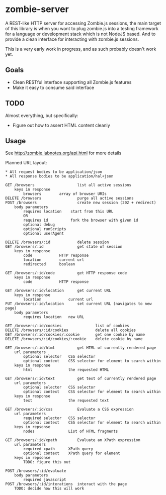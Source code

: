 # zombie-server

A REST-like HTTP server for accessing Zombie.js sessions, the main target of
this library is when you want to plug zombie.js into a testing framework for a
language or development stack which is not NodeJS based. And to provide a clean
interface for interacting with zombie.js sessions.

This is a very early work in progress, and as such probably doesn't work yet.

## Goals

 * Clean RESTful interface supporting all Zombie.js features
 * Make it easy to consume said interface

## TODO

Almost everything, but specifically:

 * Figure out how to assert HTML content cleanly

## Usage

See http://zombie.labnotes.org/api.html for more details

Planned URL layout:

    * All request bodies to be application/json
    * All response bodies to be application/hal+json

    GET /browsers                   list all active sessions
        keys in response
            browsers        array of browser URIs
    DELETE /browsers                purge all active sessions
    POST /browsers                  create new session (202 + redirect)
        body parameters
            requires location    start from this URL
            OR
            requires id          fork the browser with given id
            optional debug
            optional runScripts
            optional userAgent

    DELETE /browsers/:id            delete session
    GET /browsers/:id               get state of session
        keys in response
            code            HTTP response
            location        current url
            redirected      boolean

    GET /browsers/:id/code          get HTTP response code
        keys in response
            code            HTTP response

    GET /browsers/:id/location      get current URL
        keys in response
            location            current url
    PUT /browsers/:id/location      set current URL (navigates to new page)
        body parameters
            requires location   new URL

    GET /browsers/:id/cookies               list of cookies
    DELETE /browsers/:id/cookies            delete all cookies
    GET /browsers/:id/cookies/:cookie       get one cookie by name
    DELETE /browsers/:id/cookies/:cookie    delete cookie by name

    GET /browsers/:id/html          get HTML of currently rendered page
        url parameters
            optional selector   CSS selector
            optional context    CSS selector for element to search within
        keys in response
            html                the requested HTML

    GET /browsers/:id/text          get text of currently rendered page
        url parameters
            optional selector   CSS selector
            optional context    CSS selector for element to search within
        keys in response
            text                the requested text

    GET /browsers/:id/css           Evaluate a CSS expression
        url parameters
            required selector   CSS selector
            optional context    CSS selector for element to search within
        keys in repsonse
            nodes               List of HTML fragments

    GET /browsers/:id/xpath         Evaluate an XPath expression
        url parameters
            required xpath      XPath query
            optional context    XPath query for element
        keys in repsonse
            TODO: figure this out

    POST /browsers/:id/evaluate
        body parameters
            required javascript
    POST /browsers/:id/interations  interact with the page
        TODO: decide how this will work
